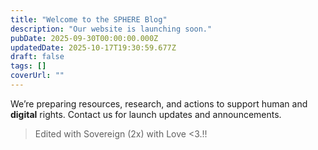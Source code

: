 ```yaml
---
title: "Welcome to the SPHERE Blog"
description: "Our website is launching soon."
pubDate: 2025-09-30T00:00:00.000Z
updatedDate: 2025-10-17T19:30:59.677Z
draft: false
tags: []
coverUrl: ""
---
```


We’re preparing resources, research, and actions to support human and **digital** rights. Contact us for launch updates and announcements.

> Edited with Sovereign (2x) with Love <3.!!